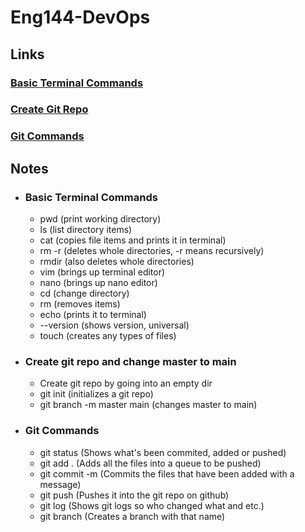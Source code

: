 # Eng144-DevOps

## Links

### [Basic Terminal Commands](#basic-terminal-commands)

### [Create Git Repo](#create-git-repo-and-change-master-to-main)

### [Git Commands](#git-commands)

## Notes

- ### Basic Terminal Commands

  - pwd (print working directory)
  - ls (list directory items)
  - cat (copies file items and prints it in terminal)
  - rm -r (deletes whole directories, -r means recursively)
  - rmdir (also deletes whole directories)
  - vim (brings up terminal editor)
  - nano (brings up nano editor)
  - cd (change directory)
  - rm (removes items)
  - echo (prints it to terminal)
  - --version (shows version, universal)
  - touch (creates any types of files)

- ### Create git repo and change master to main

  - Create git repo by going into an empty dir
  - git init (initializes a git repo)
  - git branch -m master main (changes master to main)

- ### Git Commands

  - git status (Shows what's been commited, added or pushed)
  - git add . (Adds all the files into a queue to be pushed)
  - git commit -m (Commits the files that have been added with a message)
  - git push (Pushes it into the git repo on github)
  - git log (Shows git logs so who changed what and etc.)
  - git branch <insertNameHere> (Creates a branch with that name)
